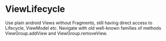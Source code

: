 # ViewLifecycle

Use plain android Views without Fragments, still having direct access to Lifecycle, ViewModel etc. 
Navigate with old well-known families of methods ViewGroup.addView and ViewGroup.removeView.
